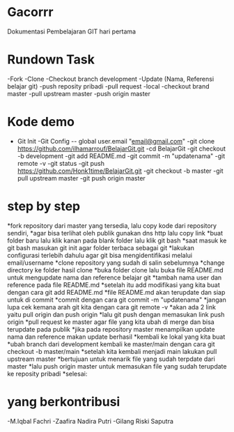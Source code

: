 # Gacorrr

Dokumentasi Pembelajaran GIT hari pertama

# Rundown Task
-Fork
-Clone
-Checkout branch development
-Update (Nama, Referensi belajar git)
-push reposity pribadi
-pull request
-local
-checkout brand master
-pull upstream master
-push origin master


# Kode demo
- Git Init
-Git Config -- global user.email "email@gmail.com"
-git clone https://github.com/ilhamarrouf/BelajarGit.git
-cd BelajarGit
-git checkout -b development
-git add README.md
-git commit -m "updatenama"
-git remote -v
-git status
-git push https://github.com/Honk1time/BelajarGit.git
-git checkout -b master
-git pull upstream master
-git push origin master




# step by step
*fork repository dari master yang tersedia, lalu copy kode dari repository sendiri,
*agar bisa terlihat oleh publik gunakan dns http lalu copy link
*buat folder baru lalu klik kanan pada blank folder lalu klik git bash
*saat masuk ke git bash masukan git init agar folder terbaca sebagai git
*lakukan configurasi terlebih dahulu agar git bisa mengidentifikasi melalui email/username
*clone repository yang sudah di salin sebelumnya
*change directory ke folder hasil clone
*buka folder clone lalu buka file README.md untuk mengupdate nama dan reference belajar git
*tambah nama user dan reference pada file README.md
*setelah itu add modifikasi yang kita buat dengan cara git add README.md
*file README.md akan terupdate dan siap untuk di commit
*commit dengan cara git commit -m "updatenama" 
*jangan lupa cek kemana arah git kita dengan cara git remote -v
*akan ada 2 link yaitu pull origin dan push origin
*lalu git push dengan memasukan link push origin
*pull request ke master agar file yang kita ubah di merge dan bisa terupdate pada publik
*jika pada repository master menampilkan update nama dan reference makan update berhasil
*kembali ke lokal yang kita buat 
*ubah branch dari development kembali ke master/main dengan cara git checkout -b master/main
*setelah kita kembali menjadi main lakukan pull upstream master
*bertujuan untuk menarik file yang sudah terpdate dari master
*lalu push origin master untuk memasukan file yang sudah terupdate ke reposity pribadi
*selesai:

# yang berkontribusi
-M.Iqbal Fachri
-Zaafira Nadira Putri
-Gilang Riski Saputra



